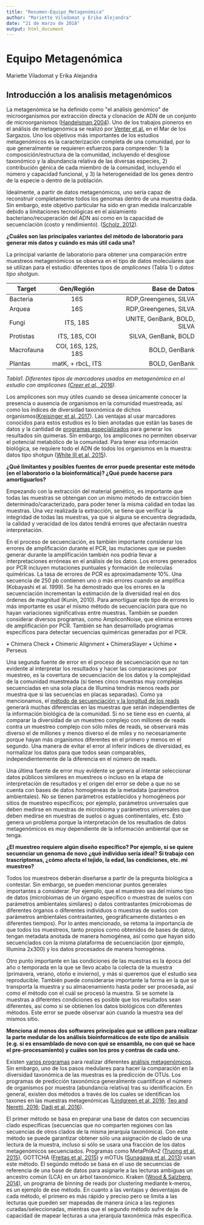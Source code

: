 ```yaml
---
title: "Resumen-Equipo_Metagenómica"
author: "Mariette Viladomat y Erika Alejandra"
date: "21 de marzo de 2018"
output: html_document
---
```


# Equipo Metagenómica
Mariette Viladomat y Erika Alejandra

## Introducción a los analisis metagenómicos 

La metagenómica se ha definido como "el análisis genómico" de microorganismos por extracción directa y clonación de ADN de un conjunto de microorganismos ([Handelsman 2004](http://citeseerx.ist.psu.edu/viewdoc/download?doi=10.1.1.333.6836&rep=rep1&type=pdf)). Uno de los trabajos pioneros en el análisis de metagenómica se realizó por [Venter et al.](http://science.sciencemag.org/content/304/5667/66) en el Mar de los Sargazos. Uno los objetivos más importantes de los estudios metagenómicos es la caracterización completa de una comunidad, por lo que generalmente se requieren esfuerzos para comprender: 1) la composición/estructura de la comunidad, incluyendo el desglose taxonómico y la abundancia relativa de las diversas especies, 2) contribución génica de cada miembro de la comunidad, incluyendo el número y capacidad funcional, y 3) la heterogeneidad de los genes dentro de la especie o dentro de la población. 

Idealmente, a partir de datos metagenómicos, uno sería capaz de reconstruir completamente todos los genomas dentro de una muestra dada. Sin embargo, este objetivo particular ha sido en gran medida inalcanzable debido a limitaciones tecnológicas en el aislamiento bacteriano/recuperación del ADN así como en la capacidad de secuenciación (costo y rendimiento). ([Scholz, 2012](https://www.sciencedirect.com/science/article/pii/S0958166911007245)).

__¿Cuáles son las principales variantes del método de laboratorio para generar mis datos y cuándo es más útil cada una?__

La principal variante de laboratorio para obtener una comparación entre muestreos metagenómicos se observa en el tipo de datos moleculares que se utilizan para el estudio: diferentes tipos de _amplicones_ (Tabla 1) o _datos tipo shotgun_. 

| Target        | Gen/Región         | Base de Datos                |
| ------------- |:------------------:| ----------------------------:|
| Bacteria      |         16S        | RDP,Greengenes, SILVA        |
| Arquea        |         16S        | RDP,Greengenes, SILVA        |
| Fungi         |      ITS, 18S      | UNITE, GenBank, BOLD, SILVA  |
| Protistas     |    ITS, 18S, COI   | SILVA, GenBank, BOLD         |
| Macrofauna    | COI, 16S, 12S, 18S | BOLD, GenBank                |
| Plantas       |  matK, + rbcL, ITS | BOLD, GenBank                |

_Tabla1. Diferentes tipos de marcadores usados en metagenómica en el estudio con amplicones ([Creer et al., 2016](https://besjournals.onlinelibrary.wiley.com/doi/pdf/10.1111/2041-210X.12574))._


Los amplicones son muy útiles cuando se desea únicamente conocer la presencia o ausencia de organismos en la comunidad muestreada,  así como los índices de diversidad taxonómica de dichos organismos([Kreisinger et al, 2017](https://www.frontiersin.org/articles/10.3389/fmicb.2017.00050/full)). Las ventajas al usar marcadores conocidos para estos estudios es lo bien anotadas que están las bases de datos y la cantidad de [programas especializados](http://www.bushmanlab.org/assets/pdf/publications/20383131.pdf) para generar los resultados sin quimeras. Sin embargo, los amplicones no permiten observar el potencial metabólico de la comunidad. Para tener esa información  biológica, se requiere todo el ADN de todos los organismos en la muestra: datos tipo shotgun ([White III et al, 2015](https://www.researchgate.net/publication/282431849_Metagenomic_analysis_reveals_that_modern_microbialites_and_polar_microbial_mats_have_similar_taxonomic_and_functional_potential)).


__¿Qué limitantes y posibles fuentes de error puede presentar este método (en el laboratorio o la bioinformática)? ¿Qué puede hacerse para amortiguarlos?__

Empezando con la extracción del material genético, es importante que todas las muestras se obtengan con un mismo método de extracción bien determinado/caracterizado, para poder tener la misma calidad en todas las muestras. Una vez realizada la extracción, se tiene que verificar la integridad de todas las muestras, ya que si alguna se encuentra degradada, la calidad y veracidad de los datos tendrá errores que afectarán nuestra interpretación. 

En el proceso de secuenciación, es también importante considerar los errores de amplificación durante el PCR,  las mutaciones que se pueden generar durante la amplificación también nos podría llevar a interpretaciones erróneas en el análisis de los datos. Los errores generados por PCR incluyen mutaciones puntuales y formación de moléculas quiméricas. La tasa de errores de PCR es aproximadamente 10%. Una secuencia de 250 pb contienen uno o más errores cuando se amplifica (Kobayashi et al. 1999). Se ha demostrado que los errores en la secuenciación incrementan la estimación de la diversidad real en dos órdenes de magnitud (Kunin, 2010).  Para amortiguar este tipo de errores lo más importante es usar el mismo método de secuenciación para que no hayan variaciones significativas entre muestras. También se pueden considerar diversos programas, como AmpliconNoise, que elimina errores de amplificación por PCR. También se han desarrollado programas específicos para detectar secuencias quiméricas generadas por el PCR. 

•	Chimera Check
•	Chimeric Alignment
•	ChimeraSlayer
•	Uchime
•	Perseus

Una segunda fuente de error en el proceso de secuenciación que no tan evidente al interpretar los resultados y hacer las comparaciones por muestreo, es la covertura de secuenciación de los datos y la complejidad de la comunidad muestreada (si tienes cinco muestras muy complejas secuenciadas en una sola placa de Illumina tendrás menos reads por muestra que si las secuencías en placas separadas). Como ya mencionamos, el [método de secuenciación y la longitud de los reads](https://www.illumina.com/systems/sequencing-platforms/miseq/specifications.html) generará muchas diferencias en las muestras que serán independientes de la información biológica de la comunidad. Si no se tiene eso en cuenta, al comparar la diversidad de un muestreo complejo con millones de reads contra un muestreo complejo con sólo miles de reads, se observará más diverso el de millones y menos diverso el de miles y no necesariamente porque hayan más organismos diferentes en el primero y menos en el segundo. Una manera de evitar el error al inferir índices de diversidad, es normalizar los datos para que todos sean comparables, independientemente de la diferencia en el número de reads.

Una última fuente de error muy evidente se genera al intentar seleccionar datos públicos similares en muestreos o incluso en la etapa de interpretación de resultados y el origen del error se debe a que no se cuenta con bases de datos homogéneas de la metadata (parámetros ambientales). No se tienen parámetros establecidos y homogéneos por sitios de muestreo específicos; por ejemplo, parámetros universales que deben medirse en muestras de microbioma y parámetros universales que deben medirse en muestras de suelos o aguas continentales, etc. Esto genera un problema porque la interpretación de los resultados de datos metagenómicos es muy dependiente de la información ambiental que se tenga.


__¿El muestreo requiere algún diseño específico? Por ejemplo, si se quiere secuenciar un genoma de novo ¿qué individuo sería ideal? Si trabajo con trascriptomas, ¿cómo afecta el tejido, la edad, las condiciones, etc. mi muestreo?__

Todos los muestreos deberán diseñarse a partir de la pregunta biológica a contestar. Sin embargo, se pueden mencionar puntos generales importantes a considerar. Por ejemplo, que el muestreo sea del mismo tipo de datos (microbiomas de un órgano específico o muestras de suelos con parámetros ambientales similares) o datos contrastantes (microbiomas de diferentes órganos o diferentes individuos o muestras de suelos con parámetros ambientales contrastantes, geográficamente distantes o en diferentes tiempos). Por lo antes mencionado, se retoma la importancia de que todos los muestreos, tanto propios como obtenidos de bases de datos, tengan metadata anotada de manera homogénea, así como que hayan sido secuenciados con la misma plataforma de secuenciación (por ejemplo, Illumina 2x300) y los datos procesados de manera homogénea. 

Otro punto importante en las condiciones de las muestras es la época del año o temporada en la que se llevo acabo la colecta de la muestra (primavera, verano, otoño e invierno), y más si queremos que el estudio sea reproducible. También puede considerarse importante la forma en la que se transporta la muestra y su almacenamiento hasta poder ser procesada, así como el método con el cuál se procesó la muestra. Si se somete la muestras a diferentes condiciones es posible que los resultados sean diferentes, así como si se obtienen los datos biológicos con diferentes métodos. Este error se puede observar aún cuando la muestra sea del mismos sitio. 

__Menciona al menos dos softwares principales que se utilicen para realizar la parte medular de los análisis bioinformáticos de este tipo de análisis (e.g. si es ensamblado de novo con qué se ensambla, no con qué se hace el pre-procesamiento) y cuáles son los pros y contras de cada uno.__

Existen [varios programas](https://bitbucket.org/biobakery/biobakery/wiki/Home) para realizar diferentes [análisis metagenómicos](https://molbiol-tools.ca/Genomics.htm#Metagenomics). Sin embargo, uno de los pasos medulares para hacer la comparación en la diversidad taxonómica de las muestras es la predicción de OTUs. Los programas de predicción taxonómica generalmente cuantifican el número de organismos por muestra (abundancia relativa) tras su identificación. En general, existen dos métodos a través de los cuales se identifican los taxones en las muestras metagenómicas ([Lindgreen et al, 2016](https://www.ncbi.nlm.nih.gov/pmc/articles/PMC4726098/pdf/srep19233.pdf); [Teo and Neretti, 2016](https://www.biorxiv.org/content/biorxiv/early/2016/10/15/081141.full.pdf); [Dadi et al, 2016](https://peerj.com/articles/3138/)). 

El primer método se basa en preparar una base de datos con secuencias clado específicas (secuencias que no comparten regiones con las secuencias de otros clados de la misma jerarquía taxonómica). Con este método se puede garantizar obtener sólo una asignación de clado de una lectura de la muestra, incluso si sólo se usara una fracción de los datos metagenómicos secuenciados. Programas como MetaPhlAn2 ([Truong et al, 2015](https://www.nature.com/articles/nmeth.3589)), GOTTCHA ([Freitas et al, 2015](https://academic.oup.com/nar/article/43/10/e69/2409024)) y mOTUs ([Sunagawa et al, 2013](https://www.nature.com/articles/nmeth.2693)) usan este método. El segúndo método se basa en el uso de secuencias de referencia de una base de datos para asignarle a las lecturas ambiguas un ancestro común (LCA) en un árbol taxonómico. Kraken ([Wood & Salzberg, 2014](https://genomebiology.biomedcentral.com/articles/10.1186/gb-2014-15-3-r46)), un programa de binning de reads por clustering mediante k-meros, es un ejemplo de ese método. En cuanto a las ventajas y desventajas de cada método, el primero es más rápido y preciso pero se limita a las lecturas que pueden ser mapeadas de manera única a las regiones curadas/seleccionadas, mientras que el segundo método sufre de la capacidad de mapear lecturas a una jerarquía taxonómica más específica. 
